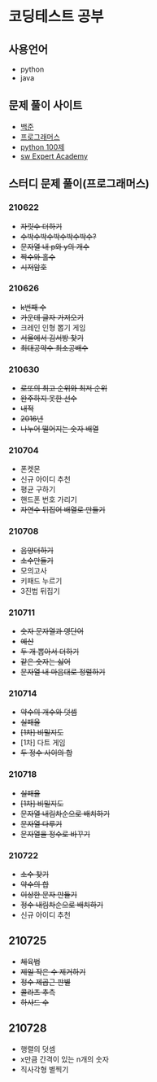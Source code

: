 # 코딩테스트 공부
## 사용언어
- python
- java
## 문제 풀이 사이트
- [백준](https://www.acmicpc.net/)
- [프로그래머스](https://programmers.co.kr/)
- [python 100제](https://www.notion.so/Python-100-6ee1860ce29a41bc8eb6b9cfa7d7f06c)
- [sw Expert Academy](https://swexpertacademy.com/main/main.do)
## 스터디 문제 풀이(프로그래머스)
### 210622
- ~~자릿수 더하기~~
- ~~수박수박수박수박수박수?~~
- ~~문자열 내 p와 y의 개수~~
- ~~짝수와 홀수~~
- ~~시저암호~~
### 210626
- ~~k번째 수~~
- ~~가운데 글자 가져오기~~
- 크레인 인형 뽑기 게임
- ~~서울에서 김서방 찾기~~
- ~~최대공약수 최소공배수~~
### 210630
- ~~로또의 최고 순위와 최저 순위~~
- ~~완주하지 못한 선수~~
- ~~내적~~
- ~~2016년~~
- ~~나누어 떨어지는 숫자 배열~~
### 210704
- 폰켓몬
- 신규 아이디 추천
- 평균 구하기
- 핸드폰 번호 가리기
- ~~자연수 뒤집어 배열로 만들기~~
### 210708
- ~~음양더하기~~
- ~~소수만들기~~
- 모의고사
- 키패드 누르기
- 3진법 뒤집기
### 210711
- ~~숫자 문자열과 영단어~~
- ~~예산~~
- ~~두 개 뽑아서 더하기~~
- ~~같은 숫자는 싫어~~
- ~~문자열 내 마음대로 정렬하기~~ 
### 210714
- ~~약수의 개수와 덧셈~~
- ~~실패율~~
- ~~[1차] 비밀지도~~
- [1차] 다트 게임
- ~~두 정수 사이의 합~~
### 210718
- ~~실패율~~
- ~~[1차] 비밀지도~~
- ~~문자열 내림차순으로 배치하기~~
- ~~문자열 다루기~~
- ~~문자열을 정수로 바꾸기~~
### 210722
- ~~소수 찾기~~
- ~~약수의 합~~
- ~~이상한 문자 만들기~~
- ~~정수 내림차순으로 배치하기~~
- 신규 아이디 추천
## 210725
- ~~체육법~~
- ~~제일 작은 수 제거하기~~
- ~~정수 제곱근 판별~~
- ~~콜라츠 추측~~
- ~~하샤드 수~~
## 210728
- 행렬의 덧셈
- x만큼 간격이 있는 n개의 숫자
- 직사각형 별찍기